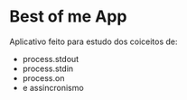 # Best of me App

Aplicativo feito para estudo dos coiceitos de:

- process.stdout
- process.stdin
- process.on
- e assincronismo
